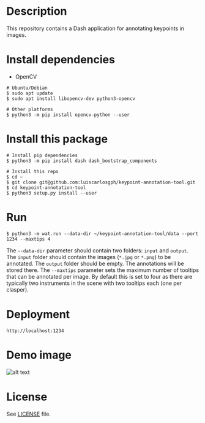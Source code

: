 # Description
This repository contains a Dash application for annotating keypoints in images.

# Install dependencies
* OpenCV
```
# Ubuntu/Debian
$ sudo apt update
$ sudo apt install libopencv-dev python3-opencv

# Other platforms
$ python3 -m pip install opencv-python --user
```

# Install this package
```
# Install pip dependencies
$ python3 -m pip install dash dash_bootstrap_components

# Install this repo
$ cd ~
$ git clone git@github.com:luiscarlosgph/keypoint-annotation-tool.git
$ cd keypoint-annotation-tool
$ python3 setup.py install --user
```

# Run
```
$ python3 -m wat.run --data-dir ~/keypoint-annotation-tool/data --port 1234 --maxtips 4
```
The ```--data-dir``` parameter should contain two folders: ```input``` and ```output```.
The ```input``` folder should contain the images (```*.jpg``` or ```*.png```) to be annotated.
The ```output``` folder should be empty. The annotations will be stored there.
The ```--maxtips``` parameter sets the maximum number of tooltips that can be annotated per image.
By default this is set to four as there are typically two instruments in the scene with two tooltips 
each (one per clasper).

# Deployment
```http://localhost:1234```

# Demo image
![alt text](https://github.com/luiscarlosgph/keypoint-annotation-tool/blob/main/demo/demo.jpg?raw=true)

# License
See [LICENSE](https://github.com/luiscarlosgph/keypoint-annotation-tool/blob/main/LICENSE) file.
